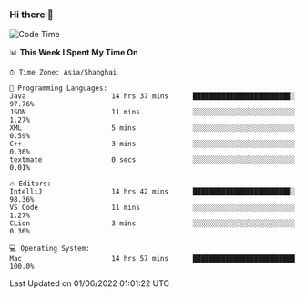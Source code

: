 ### Hi there 👋


<!--START_SECTION:waka-->
![Code Time](http://img.shields.io/badge/Code%20Time-0%20secs-blue)

📊 **This Week I Spent My Time On** 

```text
⌚︎ Time Zone: Asia/Shanghai

💬 Programming Languages: 
Java                     14 hrs 37 mins      ████████████████████████░   97.76% 
JSON                     11 mins             ░░░░░░░░░░░░░░░░░░░░░░░░░   1.27% 
XML                      5 mins              ░░░░░░░░░░░░░░░░░░░░░░░░░   0.59% 
C++                      3 mins              ░░░░░░░░░░░░░░░░░░░░░░░░░   0.36% 
textmate                 0 secs              ░░░░░░░░░░░░░░░░░░░░░░░░░   0.01%

🔥 Editors: 
IntelliJ                 14 hrs 42 mins      ████████████████████████░   98.36% 
VS Code                  11 mins             ░░░░░░░░░░░░░░░░░░░░░░░░░   1.27% 
CLion                    3 mins              ░░░░░░░░░░░░░░░░░░░░░░░░░   0.36%

💻 Operating System: 
Mac                      14 hrs 57 mins      █████████████████████████   100.0%

```


 Last Updated on 01/06/2022 01:01:22 UTC
<!--END_SECTION:waka-->

<!--
**SillyPasty/SillyPasty** is a ✨ _special_ ✨ repository because its `README.md` (this file) appears on your GitHub profile.

Here are some ideas to get you started:

- 🔭 I’m currently working on ...
- 🌱 I’m currently learning ...
- 👯 I’m looking to collaborate on ...
- 🤔 I’m looking for help with ...
- 💬 Ask me about ...
- 📫 How to reach me: ...
- 😄 Pronouns: ...
- ⚡ Fun fact: ...
-->



